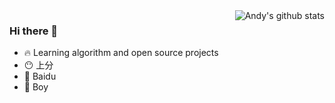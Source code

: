<img align="right" src="https://github-readme-stats.vercel.app/api?username=MJGDemon&show_icons=true&theme=vue&count_private=true" alt="Andy's github stats" />

### Hi there 👋
- 🔥 Learning algorithm and open source projects
- 😶 上分
- 🏢 Baidu
- 👦 Boy
